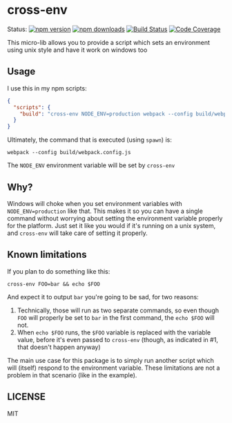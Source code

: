 # cross-env

Status:
[![npm version](https://img.shields.io/npm/v/cross-env.svg?style=flat-square)](https://www.npmjs.org/package/cross-env)
[![npm downloads](https://img.shields.io/npm/dm/cross-env.svg?style=flat-square)](http://npm-stat.com/charts.html?package=cross-env&from=2015-09-01)
[![Build Status](https://img.shields.io/travis/kentcdodds/cross-env.svg?style=flat-square)](https://travis-ci.org/kentcdodds/cross-env)
[![Code Coverage](https://img.shields.io/codecov/c/github/kentcdodds/cross-env.svg?style=flat-square)](https://codecov.io/github/kentcdodds/cross-env)

This micro-lib allows you to provide a script which sets an environment using unix style and have it work on windows too

## Usage

I use this in my npm scripts:

```json
{
  "scripts": {
    "build": "cross-env NODE_ENV=production webpack --config build/webpack.config.js"
  }
}
```

Ultimately, the command that is executed (using `spawn`) is:

```
webpack --config build/webpack.config.js
```

The `NODE_ENV` environment variable will be set by `cross-env`


## Why?

Windows will choke when you set environment variables with `NODE_ENV=production` like that. This makes it so you can
have a single command without worrying about setting the environment variable properly for the platform. Just set it
like you would if it's running on a unix system, and `cross-env` will take care of setting it properly.

## Known limitations

If you plan to do something like this:

```
cross-env FOO=bar && echo $FOO
```

And expect it to output `bar` you're going to be sad, for two reasons:

1. Technically, those will run as two separate commands, so even though `FOO` will properly be set to `bar` in the first command, the `echo $FOO` will not.
2. When `echo $FOO` runs, the `$FOO` variable is replaced with the variable value, before it's even passed to `cross-env` (though, as indicated in #1, that doesn't happen anyway)

The main use case for this package is to simply run another script which will (itself) respond to the environment
variable. These limitations are not a problem in that scenario (like in the example).

## LICENSE

MIT

